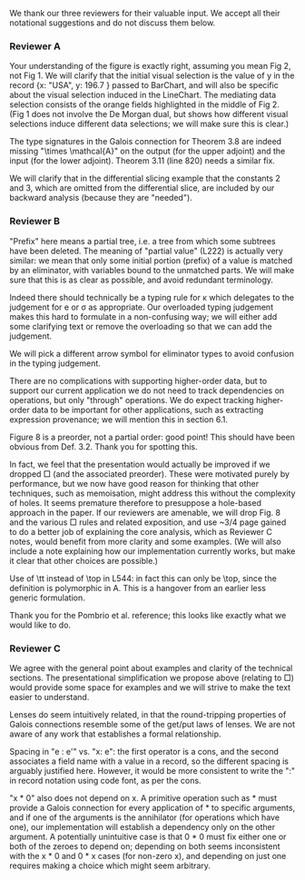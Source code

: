 We thank our three reviewers for their valuable input. We accept all their notational suggestions and do not discuss them below.

### Reviewer A

Your understanding of the figure is exactly right, assuming you mean Fig 2, not Fig 1. We will clarify that the initial visual selection is the value of y in the record {x: "USA", y: 196.7 } passed to BarChart, and will also be specific about the visual selection induced in the LineChart. The mediating data selection consists of the orange fields highlighted in the middle of Fig 2. (Fig 1 does not involve the De Morgan dual, but shows how different visual selections induce different data selections; we will make sure this is clear.)

The type signatures in the Galois connection for Theorem 3.8 are indeed missing "\times \mathcal{A}" on the output (for the upper adjoint) and the input (for the lower adjoint). Theorem 3.11 (line 820) needs a similar fix.

We will clarify that in the differential slicing example that the constants 2 and 3, which are omitted from the differential slice, are included by our backward analysis (because they are "needed").

### Reviewer B

"Prefix" here means a partial tree, i.e. a tree from which some subtrees have been deleted. The meaning of "partial value" (L222) is actually very similar: we mean that only some initial portion (prefix) of a value is matched by an eliminator, with variables bound to the unmatched parts. We will make sure that this is as clear as possible, and avoid redundant terminology.

Indeed there should technically be a typing rule for κ which delegates to the judgement for e or σ as appropriate. Our overloaded typing judgement makes this hard to formulate in a non-confusing way; we will either add some clarifying text or remove the overloading so that we can add the judgement.

We will pick a different arrow symbol for eliminator types to avoid confusion in the typing judgement.

There are no complications with supporting higher-order data, but to support our current application we do not need to track dependencies on operations, but only "through" operations. We do expect tracking higher-order data to be important for other applications, such as extracting expression provenance; we will mention this in section 6.1.

Figure 8 is a preorder, not a partial order: good point! This should have been obvious from Def. 3.2. Thank you for spotting this.

In fact, we feel that the presentation would actually be improved if we dropped □ (and the associated preorder). These were motivated purely by performance, but we now have good reason for thinking that other techniques, such as memoisation, might address this without the complexity of holes. It seems premature therefore to presuppose a hole-based approach in the paper. If our reviewers are amenable, we will drop Fig. 8 and the various □ rules and related exposition, and use ~3/4 page gained to do a better job of explaining the core analysis, which as Reviewer C notes, would benefit from more clarity and some examples. (We will also include a note explaining how our implementation currently works, but make it clear that other choices are possible.)

Use of \tt instead of \top in L544: in fact this can only be \top, since the definition is polymorphic in A. This is a hangover from an earlier less generic formulation.

Thank you for the Pombrio et al. reference; this looks like exactly what we would like to do.

### Reviewer C

We agree with the general point about examples and clarity of the technical sections. The presentational simplification we propose above (relating to □) would provide some space for examples and we will strive to make the text easier to understand.

Lenses do seem intuitively related, in that the round-tripping properties of Galois connections resemble some of the get/put laws of lenses. We are not aware of any work that establishes a formal relationship.

Spacing in "e : e'" vs. "x: e": the first operator is a cons, and the second associates a field name with a value in a record, so the different spacing is arguably justified here. However, it would be more consistent to write the ":" in record notation using code font, as per the cons.

"x * 0" also does not depend on x. A primitive operation such as * must provide a Galois connection for every application of * to specific arguments, and if one of the arguments is the annihilator (for operations which have one), our implementation will establish a dependency only on the other argument. A potentially unintuitive case is that 0 * 0 must fix either one or both of the zeroes to depend on; depending on both seems inconsistent with the x * 0 and 0 * x cases (for non-zero x), and depending on just one requires making a choice which might seem arbitrary.
